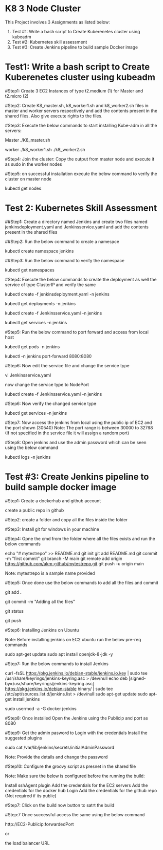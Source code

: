 
# K8 3 Node Cluster
This Project involves 3 Assignments as listed below:
1.	Test #1: Write a bash script to Create Kuberenetes cluster using kubeadm
2.	Test #2: Kubernetes skill assessment
3.	Test #3: Create Jenkins pipeline to build sample Docker image


# Test1: Write a bash script to Create Kuberenetes cluster using kubeadm

#Step1: Create 3 EC2 Instances of type t2.medium (1) for Master and t2.micro (2)

#Step2: Create K8_master.sh, k8_worker1.sh and k8_worker2.sh files in master and worker servers respectively and add the contents present in the shared files. Also give execute rights to the files.

#Step3: Execute the below commands to start installing Kube-adm in all the servers:

Master
./K8_master.sh

worker
./k8_worker1.sh
./k8_worker2.sh

#Step4: Join the cluster: Copy the output from master node and execute it as sudo in the worker nodes

#Step5: on successful installation execute the below command to verify the cluster on master node

kubectl get nodes

# Test 2: Kubernetes Skill Assessment

##Step1: Create a directory named Jenkins and create two files named jenkinsdeployment.yaml and Jenkinsservice.yaml and add the contents present in the shared files

##Step2: Run the below command to create a namespce

kubectl create namespace jenkins

##Step3: Run the below command to verify the namespace

kubectl get namespaces

#Step4: Execute the below commands to create the deployment as well the service of type ClusterIP and verify the same

kubectl create -f jenkinsdeployment.yaml -n jenkins

kubectl get deployments -n jenkins

kubectl create -f Jenkinsservice.yaml -n jenkins

kubectl get services -n jenkins

#Step5: Run the below command to port forward and access from local host

kubectl get pods -n jenkins

kubectl -n jenkins port-forward <pod-name> 8080:8080

#Step6: Now edit the service file and change the service type

vi Jenkinsservice.yaml

now change the service type to NodePort 

kubectl create -f Jenkinsservice.yaml -n jenkins

#Step6: Now verify the changed service type

kubectl get services -n jenkins

#Step7: Now access the jenkins from local using the public ip of EC2 and the port shown (30540)
Note: The port range is between 30000 to 32768 (If not specified in the service file it will assign a random port)

#Step8: Open jenkins and use the admin password which can be seen using the below command

kubectl logs <pod-name> -n jenkins

# Test #3: Create Jenkins pipeline to build sample docker image

#Step1: Create a dockerhub and github account

create a public repo in github

#Step2: create a folder and copy all the files inside the folder

#Step3: Install git for windows in your machine

#Step4: Opne the cmd from the folder where all the files exists and run the below commands

echo "# mytestrepo" >> README.md
git init
git add README.md
git commit -m "first commit"
git branch -M main
git remote add origin https://github.com/akm-github/mytestrepo.git
git push -u origin main

Note: mytestrepo is a sample name provided

#Step5: Once done use the below commands to add all the files and commit

git add .

git commit -m "Adding all the files"

git status

git push

#Step6: Installing Jenkins on Ubuntu

Note: Before installing jenkins on EC2 ubuntu run the below pre-req commands

sudo apt-get update
sudo apt install openjdk-8-jdk -y

#Step7: Run the below commands to install Jenkins

curl -fsSL https://pkg.jenkins.io/debian-stable/jenkins.io.key | sudo tee \
  /usr/share/keyrings/jenkins-keyring.asc > /dev/null
echo deb [signed-by=/usr/share/keyrings/jenkins-keyring.asc] \
  https://pkg.jenkins.io/debian-stable binary/ | sudo tee \
  /etc/apt/sources.list.d/jenkins.list > /dev/null
sudo apt-get update
sudo apt-get install jenkins

sudo usermod -a -G docker jenkins

#Step8: Once installed Open the Jenkins using the Publicip and port as 8080

#Step9: Get the admin pasword to Login with the credentials Install the suggested plugins

sudo cat /var/lib/jenkins/secrets/initialAdminPassword

Note: Provide the details and change the password

#Step10: Configure the groovy script as presnet in the shared file

Note: Make sure the below is configured before the running the build:

Install sshAgent plugin 
Add the credentials for the EC2 servers
Add the credentials for the docker hub Login
Add the credentials for the github repo (Not required if its public)

#Step7: Click on the build now button to satrt the build

#Step:7 Once successful access the same using the below command

http://EC2-Publicip:forwardedPort

or 

the load balancer URL
